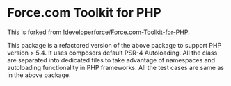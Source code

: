 Force.com Toolkit for PHP
=========================

This is forked from [!developerforce/Force.com-Toolkit-for-PHP](https://github.com/developerforce/Force.com-Toolkit-for-PHP).

This package is a refactored version of the above package to support PHP version > 5.4. It uses composers default PSR-4 Autoloading. All the class are separated into dedicated files to take advantage of namespaces and autoloading functionality in PHP frameworks. All the test cases are same as in the above package.
